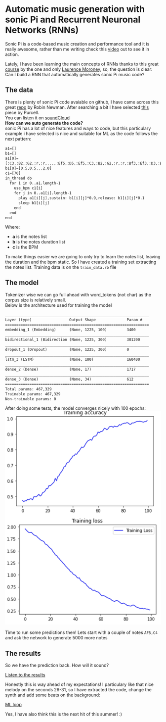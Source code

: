 # Automatic music generation with sonic Pi and Recurrent Neuronal Networks (RNNs)

Sonic Pi is a code-based music creation and performance tool and it is really awesome, rather than me writing check this
[video](https://www.youtube.com/watch?v=G1m0aX9Lpts) out to see it in action.

Lately, I have been learning the main concepts of RNNs thanks to this great [course](https://www.coursera.org/specializations/tensorflow-in-practice)  by the one and only [Laurence Moroney](http://www.laurencemoroney.com/), so, the question is clear:
Can I build a RNN that automatically generates sonic Pi music code?

## The data

There is plenty of sonic Pi code avaiable on github, I have came across this great [repo](https://gist.github.com/rbnpi) by Robin Newman.   After searching a bit I have selected [this](https://gist.github.com/rbnpi/8785fd93087ca115ff2799f8bd72153c) piece by Purcell.  
You can listen it on [soundCloud](https://soundcloud.com/user-195236670/play-purcell)  
**How can we auto generate the code?**  
sonic Pi has a lot of nice features and ways to code, but this particulary example i have selected is nice and suitable for ML as the code follows the next pattern:
```
a1=[]
b1=[]
a1[0]=[:C3,:B2,:G2,:r,:r,...,:Ef5,:D5,:Ef5,:C3,:B2,:G2,:r,:r,:Bf3,:Ef3,:D3,:B2,:C3,:Ef3,:F3,:G3,:r]
b1[0]=[0.5,0.5...2.0]
c1=[70]
in_thread do
  for i in 0..a1.length-1
    use_bpm c1[i]
    for j in 0..a1[i].length-1
      play a1[i][j],sustain: b1[i][j]*0.9,release: b1[i][j]*0.1
      sleep b1[i][j]
    end
  end
end
```
Where:

* **a** is the notes list
* **b** is the notes duration list
* **c** is the BPM  

To make things easier we are going to only try to learn the notes list, leaving the duration and the bpm static. So I have created a training set extracting the notes list. Training data is on the ```train_data.rb``` file

## The model

Tokenizer wise we can go full ahead with word_tokens (not char) as the corpus size is relatively small.  
Below is the architecture used for training the model
```
_________________________________________________________________
Layer (type)                 Output Shape              Param #   
=================================================================
embedding_1 (Embedding)      (None, 1225, 100)         3400      
_________________________________________________________________
bidirectional_1 (Bidirection (None, 1225, 300)         301200    
_________________________________________________________________
dropout_1 (Dropout)          (None, 1225, 300)         0         
_________________________________________________________________
lstm_3 (LSTM)                (None, 100)               160400    
_________________________________________________________________
dense_2 (Dense)              (None, 17)                1717      
_________________________________________________________________
dense_3 (Dense)              (None, 34)                612       
=================================================================
Total params: 467,329
Trainable params: 467,329
Non-trainable params: 0
```
After doing some tests, the model converges nicely with 100 epochs:
![training metrics](images/metrics.png) 

Time to run some predictions then! Lets start with a couple of notes ```AF5,C4``` and ask the network to generate 5000 more notes

## The results

So we have the prediction back. How will it sound? 

[Listen to the results](https://soundcloud.com/luis-velasco-11/full-ml-melody)

Honestly this is way ahead of my expectations! I particulary like that nice melody on the seconds 26-31, so I have extracted the code, change the synth and add some beats on the background:

[ML loop](https://soundcloud.com/luis-velasco-11/machine-learnig-created-loop)

Yes, I have also think this is the next hit of this summer! :)



